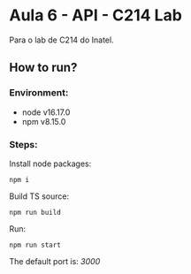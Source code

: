 # Aula 6 - API - C214 Lab

Para o lab de C214 do Inatel.

## How to run?

### Environment:

- node v16.17.0
- npm v8.15.0

### Steps:

Install node packages:
```
npm i
```
Build TS source:
```
npm run build
```
Run:
```
npm run start
```
The default port is: *3000*